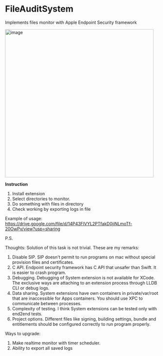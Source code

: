 # FileAuditSystem
Implements files monitor with Apple Endpoint Security framework

<img width="488" alt="image" src="https://user-images.githubusercontent.com/36739214/201655060-81664f5e-b3b8-4929-b0d9-d6b1736a31a7.png">

**Instruction**
1. Install extension 
2. Select directories to monitor. 
3. Do something with files in directory
4. Check working by exporting logs in file

Example of usage: 
https://drive.google.com/file/d/14P43FlVYL2PTfakD0jiNLmoTf-20OwPv/view?usp=sharing

P.S.

Thoughts: 
Solution of this task is not trivial. These are my remarks:
1. Disable SIP. SIP doesn't permit to run programs on mac without special provision files and certificates.
2. C API. Endpoint security framework has C API that unsafer than Swift. It is easier to crash program.
3. Debugging. Debugging of System extension is not available for XCode. The exclusive ways are attaching to an extension process through LLDB CLI or debug logs. 
4. Data sharing. System extensions have own containers in private/var/root that are inaccessible for Apps containers. You should use XPC to communicate between processes. 
5. Complexity of testing. I think System extensions can be tested only with end2end tests. 
6. Project options. Different files like signing, building settings, bundle and entitlements should be configured correctly to run program properly.   
  

Ways to upgrade: 
1. Make realtime monitor with timer scheduler.
2. Ability to export all saved logs
